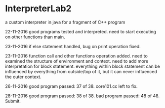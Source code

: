 # InterpreterLab2
a custom interpreter in java for a fragment of C++ program

22-11-2016 good programs tested and interpreted. need to start executing on other functions than main.

23-11-2016 if else statement handled, bug on print operation fixed.

23-11-2016 function call and other functions operation added. need to examined the structure of environment and context. need to add more interpretation for block statement. everything within block statement can be influenced by everything from outside/top of it, but it can never influenced the outer context.

26-11-2016 good program passed: 37 of 38. core101.cc left to fix.

28-11-2016 good program passed: 38 of 38. bad program passed: 48 of 48. Submit.
